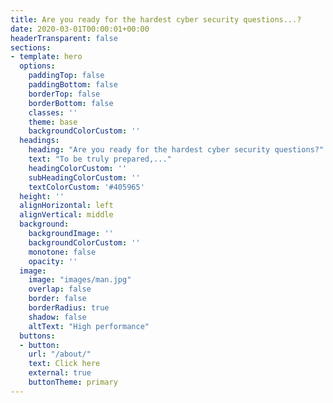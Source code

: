 ```yaml
---
title: Are you ready for the hardest cyber security questions...?
date: 2020-03-01T00:00:01+00:00
headerTransparent: false
sections:
- template: hero
  options:
    paddingTop: false
    paddingBottom: false
    borderTop: false
    borderBottom: false
    classes: ''
    theme: base
    backgroundColorCustom: ''
  headings:
    heading: "Are you ready for the hardest cyber security questions?"
    text: "To be truly prepared,..."
    headingColorCustom: ''
    subHeadingColorCustom: ''
    textColorCustom: '#405965'
  height: ''
  alignHorizontal: left
  alignVertical: middle
  background:
    backgroundImage: ''
    backgroundColorCustom: ''
    monotone: false
    opacity: ''
  image:
    image: "images/man.jpg"
    overlap: false
    border: false
    borderRadius: true
    shadow: false
    altText: "High performance"
  buttons:
  - button: 
    url: "/about/"
    text: Click here
    external: true
    buttonTheme: primary
---
```

